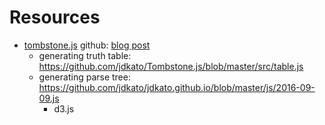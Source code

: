 # Resources

- [tombstone.js](https://github.com/jdkato/Tombstone.js) github: [blog post](https://jdkato.github.io/2016/09/09/tombstonejs-a-propositional-logic-library.html)
  - generating truth table: https://github.com/jdkato/Tombstone.js/blob/master/src/table.js
  - generating parse tree: https://github.com/jdkato/jdkato.github.io/blob/master/js/2016-09-09.js
    - d3.js